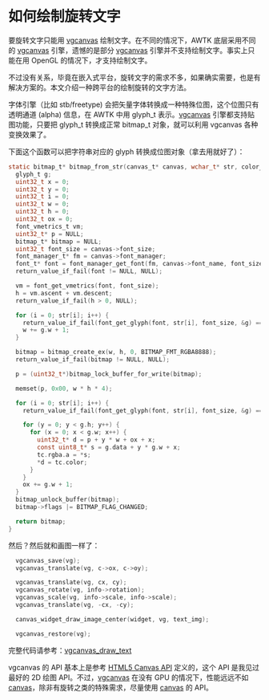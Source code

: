 # 如何绘制旋转文字

要旋转文字只能用 [vgcanvas](https://github.com/zlgopen/awtk/blob/master/docs/manual/vgcanvas_t.md) 绘制文字。在不同的情况下，AWTK 底层采用不同的 [vgcanvas](https://github.com/zlgopen/awtk/blob/master/docs/manual/vgcanvas_t.md) 引擎，遗憾的是部分 [vgcanvas](https://github.com/zlgopen/awtk/blob/master/docs/manual/vgcanvas_t.md) 引擎并不支持绘制文字。事实上只能在用 OpenGL 的情况下，才支持绘制文字。

不过没有关系，毕竟在嵌入式平台，旋转文字的需求不多，如果确实需要，也是有解决方案的。本文介绍一种跨平台的绘制旋转的文字方法。

字体引擎（比如 stb/freetype) 会把矢量字体转换成一种特殊位图，这个位图只有透明通道 (alpha) 信息，在 AWTK 中用 glyph\_t 表示。[vgcanvas](https://github.com/zlgopen/awtk/blob/master/docs/manual/vgcanvas_t.md) 引擎都支持贴图功能，只要把 glyph\_t 转换成正常 bitmap\_t 对象，就可以利用 vgcanvas 各种变换效果了。

下面这个函数可以把字符串对应的 glyph 转换成位图对象（拿去用就好了）：

```c
static bitmap_t* bitmap_from_str(canvas_t* canvas, wchar_t* str, color_t tc) {
  glyph_t g;
  uint32_t x = 0;
  uint32_t y = 0;
  uint32_t i = 0;
  uint32_t w = 0;
  uint32_t h = 0;
  uint32_t ox = 0;
  font_vmetrics_t vm;
  uint32_t* p = NULL;
  bitmap_t* bitmap = NULL;
  uint32_t font_size = canvas->font_size;
  font_manager_t* fm = canvas->font_manager;
  font_t* font = font_manager_get_font(fm, canvas->font_name, font_size);
  return_value_if_fail(font != NULL, NULL);

  vm = font_get_vmetrics(font, font_size);
  h = vm.ascent + vm.descent;
  return_value_if_fail(h > 0, NULL);

  for (i = 0; str[i]; i++) {
    return_value_if_fail(font_get_glyph(font, str[i], font_size, &g) == RET_OK, NULL);
    w += g.w + 1;
  }

  bitmap = bitmap_create_ex(w, h, 0, BITMAP_FMT_RGBA8888);
  return_value_if_fail(bitmap != NULL, NULL);

  p = (uint32_t*)bitmap_lock_buffer_for_write(bitmap);

  memset(p, 0x00, w * h * 4);

  for (i = 0; str[i]; i++) {
    return_value_if_fail(font_get_glyph(font, str[i], font_size, &g) == RET_OK, NULL);

    for (y = 0; y < g.h; y++) {
      for (x = 0; x < g.w; x++) {
        uint32_t* d = p + y * w + ox + x;
        const uint8_t* s = g.data + y * g.w + x;
        tc.rgba.a = *s;
        *d = tc.color;
      }
    }
    ox += g.w + 1;
  }
  bitmap_unlock_buffer(bitmap);
  bitmap->flags |= BITMAP_FLAG_CHANGED;

  return bitmap;
}
```

然后？然后就和画图一样了：

```c
  vgcanvas_save(vg);
  vgcanvas_translate(vg, c->ox, c->oy);

  vgcanvas_translate(vg, cx, cy);
  vgcanvas_rotate(vg, info->rotation);
  vgcanvas_scale(vg, info->scale, info->scale);
  vgcanvas_translate(vg, -cx, -cy);

  canvas_widget_draw_image_center(widget, vg, text_img);

  vgcanvas_restore(vg);
  ```

完整代码请参考：[vgcanvas_draw_text](https://github.com/zlgopen/awtk-c-demos/blob/master/demos/vgcanvas_draw_text.c)

vgcanvas 的 API 基本上是参考 [HTML5 Canvas API](https://www.w3schools.com/tags/ref_canvas.asp) 定义的，这个 API 是我见过最好的 2D 绘图 API。不过，[vgcanvas](https://github.com/zlgopen/awtk/blob/master/docs/manual/vgcanvas_t.md) 在没有 GPU 的情况下，性能远远不如 [canvas](https://github.com/zlgopen/awtk/blob/master/docs/manual/canvas_t.md)，除非有旋转之类的特殊需求，尽量使用 [canvas](https://github.com/zlgopen/awtk/blob/master/docs/manual/canvas_t.md) 的 API。
